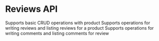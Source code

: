 # Reviews API 
Supports basic CRUD operations with product
Supports operations for writing reviews and listing reviews for a product
Supports operations for writing comments and listing comments for review


